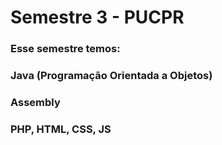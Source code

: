 # Semestre 3 - PUCPR
### Esse semestre temos:

### Java (Programação Orientada a Objetos)
### Assembly
### PHP, HTML, CSS, JS